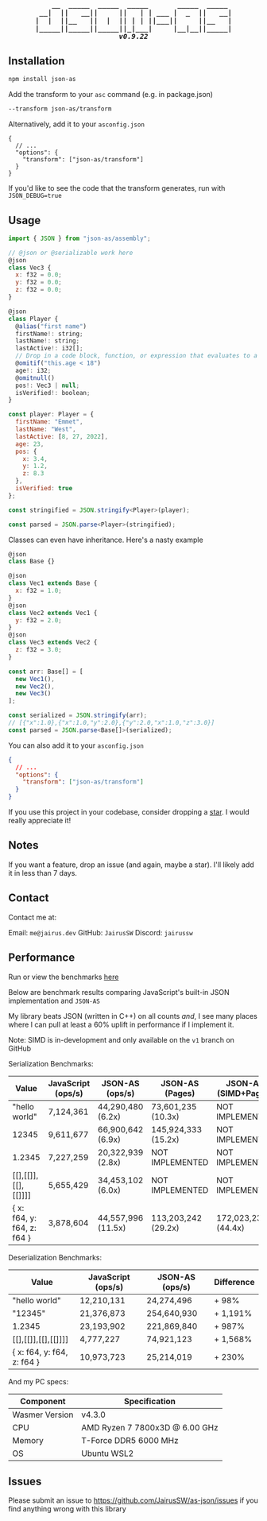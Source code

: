 <h5 align="center">
<pre>    __  _____  _____  _____       _____  _____ 
 __|  ||   __||     ||   | | ___ |  _  ||   __|
|  |  ||__   ||  |  || | | ||___||     ||__   |
|_____||_____||_____||_|___|     |__|__||_____|
v0.9.22
</pre>
</h5>

## Installation

```bash
npm install json-as
```

Add the transform to your `asc` command (e.g. in package.json)

```bash
--transform json-as/transform
```

Alternatively, add it to your `asconfig.json`

```
{
  // ...
  "options": {
    "transform": ["json-as/transform"]
  }
}
```

If you'd like to see the code that the transform generates, run with `JSON_DEBUG=true`

## Usage

```js
import { JSON } from "json-as/assembly";

// @json or @serializable work here
@json
class Vec3 {
  x: f32 = 0.0;
  y: f32 = 0.0;
  z: f32 = 0.0;
}

@json
class Player {
  @alias("first name")
  firstName!: string;
  lastName!: string;
  lastActive!: i32[];
  // Drop in a code block, function, or expression that evaluates to a boolean
  @omitif("this.age < 18")
  age!: i32;
  @omitnull()
  pos!: Vec3 | null;
  isVerified!: boolean;
}

const player: Player = {
  firstName: "Emmet",
  lastName: "West",
  lastActive: [8, 27, 2022],
  age: 23,
  pos: {
    x: 3.4,
    y: 1.2,
    z: 8.3
  },
  isVerified: true
};

const stringified = JSON.stringify<Player>(player);

const parsed = JSON.parse<Player>(stringified);
```

Classes can even have inheritance. Here's a nasty example

```js
@json
class Base {}

@json
class Vec1 extends Base {
  x: f32 = 1.0;
}
@json
class Vec2 extends Vec1 {
  y: f32 = 2.0;
}
@json
class Vec3 extends Vec2 {
  z: f32 = 3.0;
}

const arr: Base[] = [
  new Vec1(),
  new Vec2(),
  new Vec3()
];

const serialized = JSON.stringify(arr);
// [{"x":1.0},{"x":1.0,"y":2.0},{"y":2.0,"x":1.0,"z":3.0}]
const parsed = JSON.parse<Base[]>(serialized);
```

You can also add it to your `asconfig.json`

```json
{
  // ...
  "options": {
    "transform": ["json-as/transform"]
  }
}
```

If you use this project in your codebase, consider dropping a [star](https://github.com/JairusSW/as-json). I would really appreciate it!

## Notes

If you want a feature, drop an issue (and again, maybe a star). I'll likely add it in less than 7 days.

## Contact

Contact me at:

Email: `me@jairus.dev`
GitHub: `JairusSW`
Discord: `jairussw`

## Performance

Run or view the benchmarks [here](https://github.com/JairusSW/as-json/tree/master/bench)

Below are benchmark results comparing JavaScript's built-in JSON implementation and `JSON-AS`

My library beats JSON (written in C++) on all counts _and_, I see many places where I can pull at least a 60% uplift in performance if I implement it.

Note: SIMD is in-development and only available on the `v1` branch on GitHub

Serialization Benchmarks:

| Value                      | JavaScript (ops/s) | JSON-AS (ops/s)    | JSON-AS (Pages)     | JSON-AS (SIMD+Pages) | Max Throughput |
| -------------------------- | ------------------ | ------------------ | ------------------- | -------------------- | -------------- |
| "hello world"              | 7,124,361          | 44,290,480 (6.2x)  | 73,601,235 (10.3x)  | NOT IMPLEMENTED      | 1.91 GB/s      |
| 12345                      | 9,611,677          | 66,900,642 (6.9x)  | 145,924,333 (15.2x) | NOT IMPLEMENTED      | 0.58 GB/s      |
| 1.2345                     | 7,227,259          | 20,322,939 (2.8x)  | NOT IMPLEMENTED     | NOT IMPLEMENTED      | 0.16 GB/s      |
| [[],[[]],[[],[[]]]]        | 5,655,429          | 34,453,102 (6.0x)  | NOT IMPLEMENTED     | NOT IMPLEMENTED      | 1.32 GB/s      |
| { x: f64, y: f64, z: f64 } | 3,878,604          | 44,557,996 (11.5x) | 113,203,242 (29.2x) | 172,023,231 (44.4x)  | 8.61 GB/s      |

Deserialization Benchmarks:

| Value                      | JavaScript (ops/s) | JSON-AS (ops/s) | Difference |
| -------------------------- | ------------------ | --------------- | ---------- |
| "hello world"              | 12,210,131         | 24,274,496      | + 98%      |
| "12345"                    | 21,376,873         | 254,640,930     | + 1,191%   |
| 1.2345                     | 23,193,902         | 221,869,840     | + 987%     |
| [[],[[]],[[],[[]]]]        | 4,777,227          | 74,921,123      | + 1,568%   |
| { x: f64, y: f64, z: f64 } | 10,973,723         | 25,214,019      | + 230%     |

And my PC specs:

| Component      | Specification                  |
| -------------- | ------------------------------ |
| Wasmer Version | v4.3.0                         |
| CPU            | AMD Ryzen 7 7800x3D @ 6.00 GHz |
| Memory         | T-Force DDR5 6000 MHz          |
| OS             | Ubuntu WSL2                    |

## Issues

Please submit an issue to https://github.com/JairusSW/as-json/issues if you find anything wrong with this library
